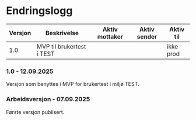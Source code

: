 # Endringslogg

| Versjon        | Beskrivelse                 | Aktiv mottaker | Aktiv sender | Aktiv til |
|----------------|-----------------------------|----------------|--------------|-----------|
| 1.0            | MVP til brukertest i TEST   |                |              | ikke prod |

### 1.0 - 12.09.2025
Versjon som benyttes i MVP for brukertest i miljø TEST.

### Arbeidsversjon - 07.09.2025
Første versjon publisert.
